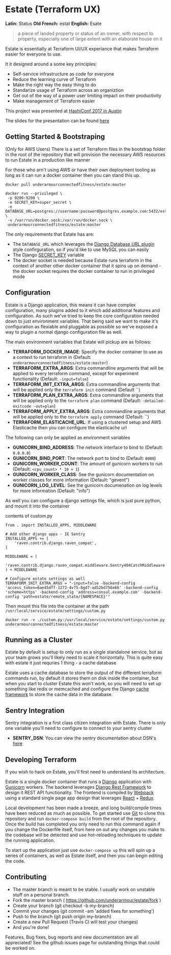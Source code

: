 Estate (Terraform UX)
=====================


**Latin:** Status **Old French:** estat **English:** Esate

> a piece of landed property or status of an owner, with respect to property, especially one of large extent with an elaborate house on it

Estate is essentially at Terraform UI/UX experiance that makes Terraform easier for everyone to use.

It it designed around a some key principles:

* Self-service infrastructure as code for everyone
* Reduce the learning curve of Terraform
* Make the right way the easy thing to do
* Standarize usage of Terraform across an organiztion
* Get out of the way of a power user limiting impact on their productivity
* Make management of Terraform easier

This project was presented at [HashiConf 2017 in Austin](https://www.hashiconf.com/talks/underarmour-terraform.html)

The slides for the presentation can be found [here](http://slides.com/rocktavious/estate#/)

Getting Started & Bootstraping
------------------------------

(Only for AWS Users) There is a set of Terraform files in the bootstrap folder in the root of the repository that will provision the necessary AWS resources to run Estate in a production like manner

For those who arn't using AWS or have their own deployment tooling as long as it can run a docker container then you can stand this up.

```
docker pull underarmourconnectedfitness/estate:master

docker run --privileged \
 -p 9200:9200 \
 -e SECRET_KEY=super_secret \
 -e DATABASE_URL=postgres://username:password@postgres.example.com:5432/estate \
 -v /var/run/docker.sock:/var/run/docker.sock \
 underarmourconnectedfitness/estate:master
```

The only requirements that Estate has are:
* The `DATABASE_URL` which leverages the [Django Database URL plugin](https://github.com/kennethreitz/dj-database-url) style confirguration, so if you'd like to use MySQL you can easily
* The Django [SECRET_KEY](https://docs.djangoproject.com/en/1.11/ref/settings/#std:setting-SECRET_KEY) variable
* The docker socket is needed because Estate runs terraform in the context of another other docker container that it spins up on demand - the docker socket requires the docker container to run in privileged mode

Configuration
-------------

Estate is a Django application, this means it can have complex configuration, many plugins added to it which add additional features and configuration.  As such we've tried to keep the core configuration needed down to just environment variables.  That being said we want to make it's configuration as flexiable and pluggable as possible so we've exposed a way to plugin a normal django configuration file as well.

The main environment variables that Estate will pickup are as follows:

* **TERRAFORM_DOCKER_IMAGE**: Specify the docker container to use as a context to run terraform in (Default: `underarmourconnectedfitness/estate:master`)
* **TERRAFORM_EXTRA_ARGS**: Extra commandline arguments that will be applied to every terraform command, except for experiment functionality (Default: `-input=false`)
* **TERRAFORM_INIT_EXTRA_ARGS**: Extra commandline arguments that will be applied only the `terraform init` command (Default ``)
* **TERRAFORM_PLAN_EXTRA_ARGS**: Extra commandline arguments that will be applied only to the `terraform plan` command (Default: `-detailed-exitcode -out=plan`)
* **TERRAFORM_APPLY_EXTRA_ARGS**: Extra commandline arguments that will be applied only to the `terraform apply` command (Default: ``)
* **TERRAFORM_ELASTICACHE_URL**: If using a clustered setup and AWS Elasticache then you can configure the elasticache url

The following can only be applied as environment variables

* **GUNICORN_BIND_ADDRESS**: The network interface to bind to (Default: `0.0.0.0`)
* **GUNICORN_BIND_PORT**: The network port to bind to (Default: `8000`)
* **GUNICORN_WORKER_COUNT**: The amount of gunicorn workers to run (Default: `<cpu_count> * 10 + 1`)
* **GUNICORN_WORKER_CLASS**: See the gunicorn documentation on worker classes for more information (Default: "gevent")
* **GUNICORN_LOG_LEVEL**: See the gunicorn documenation on log levels for more information (Default: "info")


As well you can configure a django settings file, which is just pure python, and mount it into the container

contents of custom.py
```
from . import INSTALLED_APPS, MIDDLEWARE

# Add other django apps - IE Sentry
INSTALLED_APPS += [
    'raven.contrib.django.raven_compat',
]

MIDDLEWARE = (
    'raven.contrib.django.raven_compat.middleware.Sentry404CatchMiddleware',
) + MIDDLEWARE

# Configure estate settings as well
TERRAFORM_INIT_EXTRA_ARGS = "-input=false -backend-config 'access_token=6ae45dff-1272-4v75-8gd7-ad52bd756e66' -backend-config 'scheme=https' -backend-config 'address=consul.example.com' -backend-config 'path=estate/remote_state/{NAMESPACE}'"
```

Then mount this file into the container at the path `/usr/local/service/estate/settings/custom.py`
```
docker run -v ./custom.py:/usr/local/service/estate/settings/custom.py underarmourconnectedfitness/estate:master
```

Running as a Cluster
--------------------

Estate by default is setup to only run as a single standalone service, but as your team grows you'll likely need to scale it horizontally.  This is quite easy with estate it just requries 1 thing - a cache database

Estate uses a cache database to store the output of the different terraform commands run, by default it stores them on disk inside the container, but when you start to cluster Estate this won't work, so you will need to set up something like redis or memcached and configure the Django [cache framework](https://docs.djangoproject.com/en/1.11/topics/cache/) to store the cache data in the database.

Sentry Integration
------------------

Sentry integration is a first class citizen integration with Estate.  There is only one variable you'll need to configure to connect to your sentry cluster

* **SENTRY_DSN**: You can view the sentry documentation about DSN's [here](https://docs.sentry.io/quickstart/#configure-the-dsn)

Developing Terraform
--------------------

If you wish to hack on Estate, you'll first need to understand its architecture.

Estate is a single docker container that runs a [Django](https://www.djangoproject.com/) application with [Gunicorn](http://gunicorn.org/) workers.  The backend leverages [Django Rest Framework](http://www.django-rest-framework.org/) to design it REST API functionality.  The frontend is compiled by [Webpack](https://webpack.github.io/) using a standard single page app design that leverages [React](https://facebook.github.io/react/) + [Redux](http://redux.js.org/).

Local development has been made a breeze, and long build/compile times have been reduced as much as possible. To get started use [Git](https://git-scm.com/) to clone this repository and run `docker-compose build` from the root of the repository.  Once the build has completed you only need to run this command again if you change the Dockerfile itself, from here on out any changes you make to the codebase will be detected and use hot-reloading techniques to update the running application.

To start up the application just use `docker-compose up` this will spin up a series of containers, as well as Estate itself, and then you can begin editing the code.

Contributing
------------

* The master branch is meant to be stable. I usually work on unstable stuff on a personal branch.
* Fork the master branch ( https://github.com/underarmour/estate/fork )
* Create your branch (git checkout -b my-branch)
* Commit your changes (git commit -am 'added fixes for something')
* Push to the branch (git push origin my-branch)
* Create a new Pull Request (Travis CI will test your changes)
* And you're done!

Features, Bug fixes, bug reports and new documentation are all appreciated!
See the github issues page for outstanding things that could be worked on.

